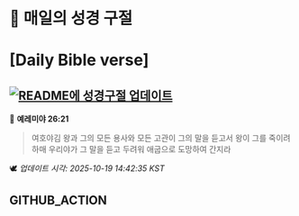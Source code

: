 # 🙏 매일의 성경 구절
# [Daily Bible verse]
## [![README에 성경구절 업데이트](https://github.com/DONGSUKA/first_test/actions/workflows/update-readme-bible.yml/badge.svg)](https://github.com/DONGSUKA/first_test/actions/workflows/update-readme-bible.yml)
<!-- START_BIBLE_VERSE -->
📖 **예레미야 26:21**
> 여호야김 왕과 그의 모든 용사와 모든 고관이 그의 말을 듣고서 왕이 그를 죽이려 하매 우리야가 그 말을 듣고 두려워 애굽으로 도망하여 간지라

🕊️ _업데이트 시각: 2025-10-19 14:42:35 KST_
  <!-- END_BIBLE_VERSE -->
## GITHUB_ACTION
